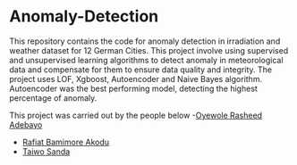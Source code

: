 # Anomaly-Detection
This repository contains the code for anomaly detection in irradiation and weather dataset for 12 German Cities.
This project involve using supervised and unsupervised learning algorithms to detect anomaly in meteorological data
and compensate for them to ensure data quality and integrity. The project uses LOF, Xgboost, Autoencoder and Naive Bayes algorithm.
Autoencoder was the best performing model, detecting the highest percentage of anomaly.

This project was carried out by the people below 
-[Oyewole Rasheed Adebayo](https://github.com/yourusername)
- [Rafiat Bamimore Akodu](https://github.com/username1)
- [Taiwo Sanda](https://github.com/username2)
